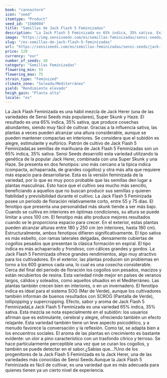 ```yaml
---
book: "cannastore"
icon: "seed"
itemtype: "Product"
seed_id: "1560004"
title: "Semillas de Jack Flash 5 Feminizadas"
description: "La Jack Flash 5 Feminizada es 65% indica, 35% sativa. Existen dos fenotipos: uno más compacto y otro más alto (hasta 250 cm). El subidón es estimulante."
image: "https://img.sensiseeds.com/es/semillas-feminizadas/sensi-seeds/jack-flash-5-feminizada-image.png"
slug: "/es-semillas-de-jack-flash-5-feminizadas"
url: "https://sensiseeds.com/es/semillas-feminizadas/sensi-seeds/jack-flash-5-feminizada?a_aid=cannastore"
price: 120
currency: "eur"
number_of_seeds: 10
category: "Semillas Feminizadas"
flowering_min: 55
flowering_max: 75
strain_type: "Feminized"
climate_zone: "Soleado/Mediterráneo"
yield: "Rendimiento elevado"
heigh_gain: "Planta alta"
locale: "es"
---
```

La Jack Flash Feminizada es una hábil mezcla de Jack Herer (una de las variedades de Sensi Seeds más populares), Super Skunk y Haze. El resultado es una 65% indica, 35% sativa, que produce cosechas abundantes, siendo muy fácil de cultivar. Gracias a la influencia sativa, las plantas a veces pueden alcanzar una altura considerable, aunque se pueden mantener compactas en interiores. Se considera que el subidón es alegre, estimulante y eufórico. Patrón de cultivo de Jack Flash 5 FeminizadaLas semillas de marihuana de Jack Flash 5 Feminizadas son un 65% indica, 35% sativa. Sensi Seeds desarrolló esta variedad utilizando la genética de la popular Jack Herer, combinada con una Super Skunk y una Haze. Se presenta en dos fenotipos: uno más cercano a la típica indica (compacta, achaparrada, de grandes cogollos) y otra más alta que requiere más espacio para desarrollarse. Esta es la versión feminizada de la variedad, por lo que es muy poco probable que las semillas den lugar a plantas masculinas. Esto hace que el cultivo sea mucho más sencillo, beneficiando a aquellos que no buscan producir sus semillas y quieren fiabilidad y previsibilidad durante el cultivo. La Jack Flash 5 Feminizada posee un periodo de floración relativamente corto, entre 55 y 75 días. El fenotipo que presenta una personalidad más skunk tiende a ser más bajo. Cuando se cultiva en interiores en óptimas condiciones, su altura se puede limitar a unos 100 cm. El fenotipo más alto produce mejores resultados cuando se le proporciona espacio para crecer. En el exterior, estas plantas pueden alcanzar alturas entre 180 y 250 cm (en interiores, hasta 180 cm). Estructuralmente, ambos fenotipos difieren significativamente. El tipo sativa es más esbelto, con ramas laterales delgadas, densamente cubiertas de cogollos pesados que presentan la clásica formación en espiral. El tipo indica es más achaparrado y frondoso, con cálices grandes y gordos. La Jack Flash 5 Feminizada ofrece grandes rendimientos, algo muy atractivo para los cultivadores. En el exterior, las plantas producen sin problemas en torno a los 600 gramos cada una, lo cual es una cosecha considerable. Cerca del final del periodo de floración los cogollos son pesados, macizos y están recubiertos de resina. Esta variedad rinde mejor en países de veranos largos, cálidos y soleados, como aquellos situados en el Mediterráneo. Las plantas también crecen bien en interiores, o en un invernadero. El fenotipo indica es ideal para el sistema SOG (Mar de Verde), aunque los cultivadores también informan de buenos resultados con SCROG (Pantalla de Verde), lollipopping y supercropping. Efecto, sabor y aroma de Jack Flash 5 FeminizadaLa Jack Flash 5 Feminizada es una variedad 65% indica, 35% sativa. Esta mezcla se nota especialmente en el subidón: los usuarios afirman que es estimulante, cerebral y alegre, ofreciendo también un efecto relajante. Esta variedad también tiene un leve aspecto psicodélico, y a menudo favorece la conversación y la reflexión. Como tal, se adapta bien a los encuentros sociales. El aroma de las plantas en crecimiento es bastante evidente: un olor a pino característico con un trasfondo cítrico y terroso. Se hace particularmente perceptible una vez que se curan los cogollos, y también se puede detectar en el sabor.¿Sabías que…?Uno de los progenitores de la Jack Flash 5 Feminizada es la Jack Herer, una de las variedades más conocidas de Sensi Seeds.Aunque la Jack Flash 5 Feminizada es fácil de cultivar, es una variedad que es más adecuada para quienes tienen ya un cierto nivel de experiencia.
